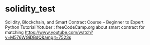 # solidity_test
Solidity, Blockchain, and Smart Contract Course – Beginner to Expert Python Tutorial
Yotuber : freeCodeCamp.org
about smart contract for matching https://www.youtube.com/watch?v=M576WGiDBdQ&amp;t=7523s
